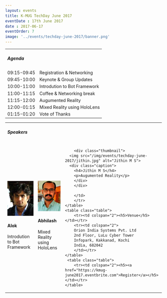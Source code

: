 ```yaml
---
layout: events
title: K-MUG TechDay June 2017
eventDate : 17th June 2017
date : 2017-06-17
eventOrder: 7
image: '../events/techday-june-2017/banner.png'
---
```

<div class="col-lg-10 col-lg-offset-1 text-center">
    <table class="table">
        <tr><td colspan="2"><h5>Agenda</h5></td></tr>
        <tr><td class="col-md-6">09:15-09:45</td><td class="col-md-6">Registration &amp; Networking</td></tr>
        <tr><td class="col-md-6">09:45-10:00</td><td class="col-md-6">Keynote &amp; Group Updates</td></tr>
        <tr><td class="col-md-6">10:00-11:00</td><td class="col-md-6">Introdution to Bot Framework</td></tr>
        <tr><td class="col-md-6">11:00-11:15</td><td class="col-md-6">Coffee &amp; Networking break</td></tr>
        <tr><td class="col-md-6">11:15-12:00</td><td class="col-md-6">Augumented Reality</td></tr>
        <tr><td class="col-md-6">12:00-01:15</td><td class="col-md-6">Mixed Reality using HoloLens</td></tr>
        <tr><td class="col-md-6">01:15-01:20</td><td class="col-md-6">Vote of Thanks</td></tr>
    </table>
    <table class="table">
        <tr><td colspan="3"><h5>Speakers</h5></td></tr>
        <tr>
        <td class="col-md-4">
            <div class="thumbnail">
      <img src="/img/events/techday-june-2017/alok.jpg" alt="Alok">
      <div class="caption">
        <h4>Alok</h4>
        <p>Introdution to Bot Framework</p>
        </div>
        </div>
        </td>
        <td class="col-md-4">
            <div class="thumbnail">
      <img src="/img/events/techday-june-2017/abhilash.jpg" alt="Abhilash Ashok">
      <div class="caption">
        <h4>Abhilash</h4>
        <p>Mixed Reality using HoloLens</p>
        </div>
        </div>
        </td>
        <td class="col-md-4">
        
        <div class="thumbnail">
      <img src="/img/events/techday-june-2017/jithin.jpg" alt="Jithin M S">
      <div class="caption">
        <h4>Jithin M S</h4>
        <p>Augumented Reality</p>
        </div>
        </div>
        
        </td>
        </tr>
    </table>
    <table class="table">
        <tr><td colspan="2"><h5>Venue</h5></td></tr>
        <tr><td colspan="2">
        Orion India Systems Pvt. Ltd
        2nd Floor, LuLu Cyber Tower
        Infopark, Kakkanad, Kochi
        India, 682042
        </td></tr>
    </table>
     <table class="table">
        <tr><td colspan="2"><h5><a href="https://kmug-june2017.eventbrite.com">Register</a></h5></td></tr>
    </table>
</div>
